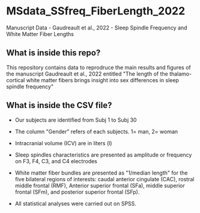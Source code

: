 # MSdata_SSfreq_FiberLength_2022
Manuscript Data - Gaudreault et al., 2022 - Sleep Spindle Frequency and White Matter Fiber Lengths

## What is inside this repo?
This repository contains data to reprodruce the main results and figures of the manuscript Gaudreault et al., 2022 entitled "The length of the thalamo-cortical white matter fibers brings insight into sex differences in sleep spindle frequency"

## What is inside the CSV file?

- Our subjects are identified from Subj 1 to Subj 30
- The column "Gender" refers of each subjects. 1= man, 2= woman
- Intracranial volume (ICV) are in liters (l)

- Sleep spindles characteristics are presented as amplitude or frequency on F3, F4, C3, and C4 electrodes
- White matter fiber bundles are presented as "1/median length" for the five bilateral regions of interests: caudal anterior cingulate (CAC), rostral middle frontal (RMF), Anterior superior frontal (SFa), middle superior frontal (SFm), and posterior superior frontal (SFp).

- All statistical analyses were carried out on SPSS.


